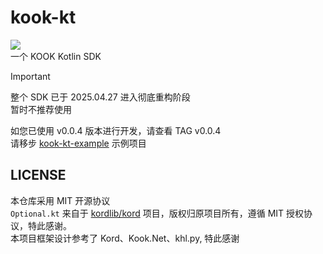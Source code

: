 # kook-kt
[![](https://jitpack.io/v/hank9999/kook-kt.svg)](https://jitpack.io/#hank9999/kook-kt)  
一个 KOOK Kotlin SDK  

> [!IMPORTANT]  
> 整个 SDK 已于 2025.04.27 进入彻底重构阶段  
> 暂时不推荐使用

如您已使用 v0.0.4 版本进行开发，请查看 TAG v0.0.4  
请移步 [kook-kt-example](https://github.com/hank9999/kook-kt-example) 示例项目

## LICENSE
本仓库采用 MIT 开源协议  
`Optional.kt` 来自于 [kordlib/kord](https://github.com/kordlib/kord/) 项目，版权归原项目所有，遵循 MIT 授权协议，特此感谢。  
本项目框架设计参考了 Kord、Kook.Net、khl.py, 特此感谢